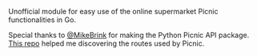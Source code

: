 Unofficial module for easy use of the online supermarket Picnic functionalities in Go.

Special thanks to [@MikeBrink](https://github.com/MikeBrink) for making the Python Picnic API package. [This repo](https://github.com/MikeBrink/python-picnic-api) helped me discovering the routes used by Picnic.
